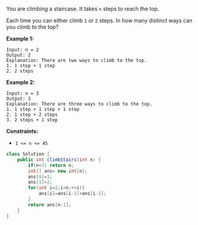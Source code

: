 You are climbing a staircase. It takes `n` steps to reach the top.

Each time you can either climb `1` or `2` steps. In how many distinct ways can you climb to the top?

 

**Example 1:**

```
Input: n = 2
Output: 2
Explanation: There are two ways to climb to the top.
1. 1 step + 1 step
2. 2 steps
```

**Example 2:**

```
Input: n = 3
Output: 3
Explanation: There are three ways to climb to the top.
1. 1 step + 1 step + 1 step
2. 1 step + 2 steps
3. 2 steps + 1 step
```

 

**Constraints:**

- `1 <= n <= 45`

```java
class Solution {
    public int climbStairs(int n) {
        if(n<3) return n;
        int[] ans= new int[n];
        ans[0]=1;
        ans[1]=2;
        for(int i=2;i<n;++i){
            ans[i]=ans[i-1]+ans[i-2];
        }
        return ans[n-1];        
    }
}
```

